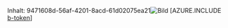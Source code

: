 Inhalt: 9471608d-56af-4201-8acd-61d02075ea21![Bild](fc608ba9-c5ea-49a6-8e05-4326d23d3fa1.png)
[AZURE.INCLUDE [b-token](f53167e9-459c-4bcb-a8a6-9b04d4ca62b2.md)]
